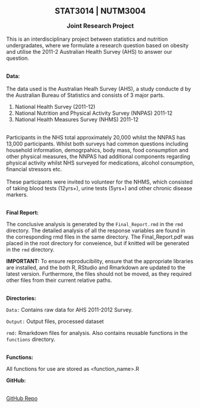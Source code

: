 <h2 align="center" style="margin-top:10px"> STAT3014 | NUTM3004 </h2> 
<h3 align="center" style="margin-top:10px"> Joint Research Project </h3>

This is an interdisciplinary project between statistics and nutrition undergradates, where we formulate a research question based on obesity and utilise the 2011-2 Australian Health Survey (AHS) to answer our question.

<br> __Data:__ </br>
<br> The data used is the Australian Healh Survey (AHS), a study conducte d by the Australian Bureau of Statistics and consists of 3 major parts. </br>

1. National Health Survey (2011-12)
2. National Nutrition and Physical Activity Survey (NNPAS) 2011-12
3. National Health Measures Survey (NHMS) 2011-12

<br> Participants in the NHS total approximately 20,000 whilst the NNPAS has 13,000 participants. Whilst both surveys had common questions including household information, demogrpahics, body mass, food consumption and other physical measures, the NNPAS had additional components regarding physical activity whilst NHS surveyed for medications, alcohol consumption, financial stressors etc. </br>
<br> These participants were invited to volunteer for the NHMS, which consisted of taking blood tests (12yrs+), urine tests (5yrs+) and other chronic disease markers.</br>

<br>__Final Report:__</br>

The conclusive analysis is generated by the `Final_Report.rmd` in the `rmd` directory. The detailed analysis of all the response variables are found in the corresponding rmd files in the same directory. The Final_Report.pdf was placed in the root directory for conveience, but if knitted will be generated in the `rmd` directory. 

__IMPORTANT:__ To ensure reproducibility, ensure that the appropriate libraries are installed, and the both R, RStudio and Rmarkdown are updated to the latest version. Furthermore, the files should not be moved, as they required other files from their current relative paths.  

<br>__Directories:__</br>

`Data:` Contains raw data for AHS 2011-2012 Survey.

`Output:` Output files, processed dataset

`rmd:` Rmarkdown files for analysis. Also contains reusable functions in the `functions` directory.

<br>__Functions:__</br>

All functions for use are stored as \<function_name\>.R

__GitHub:__

<br>[GitHub Repo](https://github.com/jerry-ye-xu/stat3014_nutm3004_major_project) </br>

